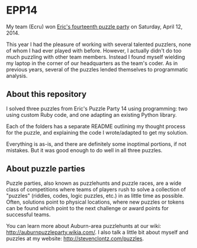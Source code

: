 # EPP14

My team (Ecru) won 
[Eric's fourteenth puzzle party](http://www.ericharshbarger.org/epp/2014/)
on Saturday, April 12, 2014.

This year I had the pleasure
of working with several talented puzzlers, none of whom I had ever
played with before. However, I actually didn't do too much puzzling with other
team members. Instead I found myself
wielding my laptop in the corner of our headquarters as the team's coder. 
As in previous years, several of the puzzles lended themselves to 
programmatic analysis.

## About this repository

I solved three puzzles from Eric's Puzzle Party 14 using programming:
two using custom Ruby code, and one adapting an existing Python library.

Each of the folders has a separate README outlining my thought process for
the puzzle, and explaining the code I wrote/adapted to get my solution.

Everything is as-is, and there are definitely some inoptimal portions,
if not mistakes. But it was good enough to do well in all three
puzzles.

## About puzzle parties

Puzzle parties, also known as puzzlehunts and puzzle races, are a wide
class of competitions where teams of players rush to solve a collection
of "puzzles" (riddles, codes, logic puzzles, etc.) in as little time as
possible. Often, solutions point to physical locations, where new puzzles
or tokens can be found which point to the next challenge or award points
for successful teams.

You can learn more about Auburn-area puzzlehunts at our wiki:
<http://auburnpuzzleparty.wikia.com/>. I also talk a little bit about
myself and puzzles at my website:
<http://stevenclontz.com/puzzles>.